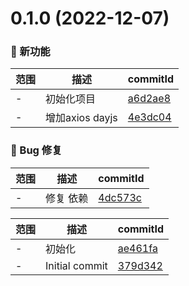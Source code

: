 # 0.1.0 (2022-12-07)

### 🌟 新功能
范围|描述|commitId
--|--|--
 - | 初始化项目 | [a6d2ae8](https://github.com/dengBox/react-example/commit/a6d2ae8)
 - | 增加axios dayjs | [4e3dc04](https://github.com/dengBox/react-example/commit/4e3dc04)


### 🐛 Bug 修复
范围|描述|commitId
--|--|--
 - | 修复 依赖 | [4dc573c](https://github.com/dengBox/react-example/commit/4dc573c)


范围|描述|commitId
--|--|--
 - | 初始化 | [ae461fa](https://github.com/dengBox/react-example/commit/ae461fa)
 - | Initial commit | [379d342](https://github.com/dengBox/react-example/commit/379d342)

